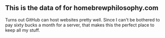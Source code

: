 ## This is the data of for homebrewphilosophy.com

Turns out GitHub can host websites pretty well. Since I can't be bothered to pay sixty bucks a month for a server, that makes this the perfect place to keep all my stuff.